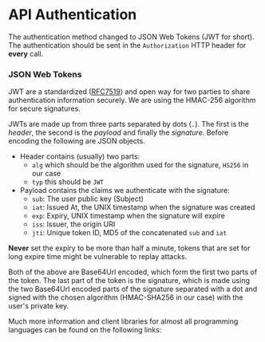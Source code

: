 # API Authentication

The authentication method changed to JSON Web Tokens (JWT for short). The authentication should
be sent in the `Authorization` HTTP header for **every** call.



### JSON Web Tokens

JWT are a standardized ([RFC7519](https://tools.ietf.org/html/rfc7519)) and open way for two parties to share
authentication information securely. We are using the HMAC-256 algorithm for secure signatures.

JWTs are made up from three parts separated by dots (`.`). The first is the *header*, the
second is the *payload* and finally the *signature*. Before encoding the following are
JSON objects.

- Header contains (usually) two parts:
  - `alg` which should be the algorithm used for the signature, `HS256` in our case
  - `typ` this should be `JWT`
- Payload contains the claims we authenticate with the signature:
  - `sub`: The user public key (Subject)
  - `iat`: Issued At, the UNIX timestamp when the signature was created
  - `exp`: Expiry, UNIX timestamp when the signature will expire
  - `iss`: Issuer, the origin URI
  - `jti`: Unique token ID, MD5 of the concatenated `sub` and `iat`

**Never** set the expiry to be more than half a minute, tokens that are set for long
expire time might be vulnerable to replay attacks.

Both of the above are Base64Url encoded, which form the first two parts of the token.
The last part of the token is the signature, which is made using the two Base64Url encoded parts of the signature
separated with a dot and signed with the chosen algorithm (HMAC-SHA256 in our case) with
the user's private key.

Much more information and client libraries for almost all programming languages can be found
on the following links:

- http://jwt.io/
- https://auth0.com/learn/json-web-tokens

We recommend that you make yourself familiar with JWT before using our API.



### Example header

`Authorization: Bearer eyJhbGciOiJIUzI1NiIsInR5cCI6IkpXVCJ9.eyJzdWIiOiJmMWI3YzhkZDM0YTkwYzFkMzI4MDgyMTQ2NzJiY2QyZSIsImlhdCI6MTQ0NzkyOTU0OCwiZXhwIjoxNDQ3OTI5NTQ4fQ.2frxLVGY4QDnB7mG1XWnWvAM36LSU58nocU1Ws5Sjzo`

**Important: In the earlier editions we made a typo calling the Bearer text as "Beamer", the API will work with both texts!**

*Note: The header value always starts with the text Bearer followed by a space and then the JWT*